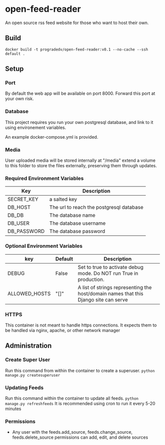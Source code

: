 # open-feed-reader
An open source rss feed website for those who want to host their own.

## Build
`docker build -t progradedv/open-feed-reader:v0.1 --no-cache --ssh default .`

## Setup

### Port
By default the web app will be available on port 8000. Forward this port at your own risk.

### Database
This project requires you run your own postgresql database, and link to it using environement variables.

An example docker-compose.yml is provided.

### Media
User uploaded media will be stored internally at "/media" extend a volume to this folder to store the files externally, preserving them through updates.

### Required Environment Variables
| Key | Description |
| ----------- | ----------- |
| SECRET_KEY | a salted key |
| DB_HOST | The url to reach the postgresql database |
| DB_DB | The database name |
| DB_USER | The database username |
| DB_PASSWORD | The database password |

### Optional Environment Variables
| key | Default | Description
| ----------- | ----------- | ----------- |
| DEBUG | False | Set to true to activate debug mode. Do NOT run True in production. |
| ALLOWED_HOSTS | "[]" | A list of strings representing the host/domain names that this Django site can serve |

### HTTPS
This container is not meant to handle https connections. It expects them to be handled via nginx, apache, or other network manager

## Administration

### Create Super User
Run this command from within the container to create a superuser.
`python manage.py createsuperuser`

### Updating Feeds
Run this command within the container to update all feeds.
`python manage.py refreshfeeds`
It is recommended using cron to run it every 5-20 minutes

### Permissions
- Any user with the feeds.add_source, feeds.change_source, feeds.delete_source permissions can add, edit, and delete sources
